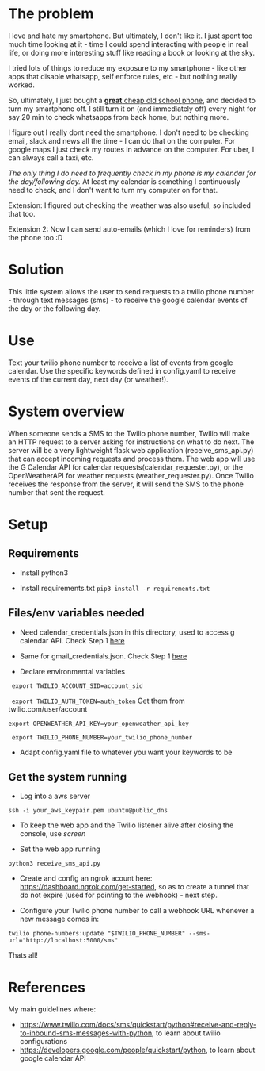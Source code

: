 # The problem

I love and hate my smartphone. But ultimately, I don't like it. I just spent too much time looking at it - time I could spend interacting with people in real life, or doing more interesting stuff like reading a book or looking at the sky.

I tried lots of things to reduce my exposure to my smartphone - like other apps that disable whatsapp, self enforce rules, etc -  but nothing really worked.

So, ultimately, I just bought a [**great** cheap old school phone](https://www.amazon.com/Ushining-Feature-Unlocked-Mobile-Carrier/dp/B07VRLBZ1M), and decided to turn my smartphone off. I still turn it on (and immediately off) every night for say 20 min to check whatsapps from back home, but nothing more.

I figure out I really dont need the smartphone. I don't need to be checking email, slack and news all the time - I can do that on the computer. For google maps I just check my routes in advance on the computer. For uber, I can always call a taxi, etc.

*The only thing I do need to frequently check in my phone is my calendar for the day/following day.* At least my calendar is something I continuously need to check, and I don't want to turn my computer on for that.

Extension: I figured out checking the weather was also useful, so included that too.

Extension 2: Now I can send auto-emails (which I love for reminders) from the phone too :D

# Solution

This little system allows the user to send requests to a twilio phone number - through text messages (sms) - to receive the google calendar events of the day or the following day.

# Use

Text your twilio phone number to receive a list of events from google calendar. Use the specific keywords defined in config.yaml to receive events of the current day, next day (or weather!).

# System overview

When someone sends a SMS to the Twilio phone number, Twilio will make an HTTP request to a server asking for instructions on what to do next. The server will be a very lightweight flask web application (receive_sms_api.py) that can accept incoming requests and process them. The web app will use the G Calendar API for calendar requests(calendar_requester.py), or the OpenWeatherAPI for weather requests (weather_requester.py). Once Twilio receives the response from the server, it will send the SMS to the phone number that sent the request.


# Setup

## Requirements

* Install python3

* Install requirements.txt 
`pip3 install -r requirements.txt`

## Files/env variables needed

* Need calendar_credentials.json in this directory, used to access g calendar API. Check Step 1 [here](https://developers.google.com/calendar/quickstart/python)

* Same for gmail_credentials.json. Check Step 1 [here](https://developers.google.com/gmail/api/quickstart/python)

* Declare environmental variables

` export TWILIO_ACCOUNT_SID=account_sid`

` export TWILIO_AUTH_TOKEN=auth_token`
Get them from twilio.com/user/account

`export OPENWEATHER_API_KEY=your_openweather_api_key`

` export TWILIO_PHONE_NUMBER=your_twilio_phone_number`
<!-- ` export TWILIO_PHONE_NUMBER=+16672399039` -->

* Adapt config.yaml file to whatever you want your  keywords to be

## Get the system running

* Log into a aws server

`ssh -i your_aws_keypair.pem ubuntu@public_dns`
<!-- `ssh -i aws_keypair.pem ubuntu@ec2-54-165-154-230.compute-1.amazonaws.com` -->

* To keep the web app and the Twilio listener alive after closing the console, use *screen*

* Set the web app running

`python3 receive_sms_api.py`

* Create and config an ngrok acount here: https://dashboard.ngrok.com/get-started, so as to create a  tunnel that do not expire (used for pointing to the webhook) - next step.

* Configure your Twilio phone number to call a webhook URL whenever a new message comes in:

`twilio phone-numbers:update "$TWILIO_PHONE_NUMBER" --sms-url="http://localhost:5000/sms"`

Thats all!


# References

My main guidelines where:

* https://www.twilio.com/docs/sms/quickstart/python#receive-and-reply-to-inbound-sms-messages-with-python, to learn about twilio configurations
* https://developers.google.com/people/quickstart/python, to learn about google calendar API
